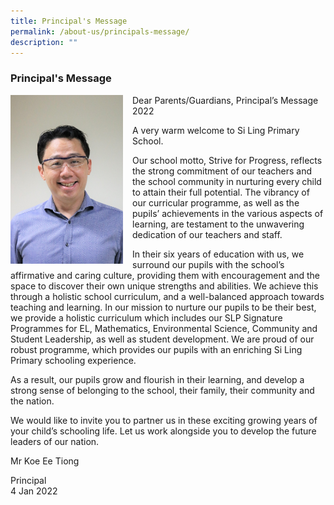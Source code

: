 ```yaml
---
title: Principal's Message
permalink: /about-us/principals-message/
description: ""
---
```

### Principal's Message

<img src="/images/slpsprincipal.png" style="width:180px;height:270px;margin-right:15px;" align = "left">  Dear Parents/Guardians,
Principal’s Message 2022  

A very warm welcome to Si Ling Primary School. 

Our school motto, Strive for Progress, reflects the strong commitment of our teachers and the school community in nurturing every child to attain their full potential. The vibrancy of our curricular programme, as well as the pupils’ achievements in the various aspects of learning, are testament to the unwavering dedication of our teachers and staff.

  

In their six years of education with us, we surround our pupils with the school’s affirmative and caring culture, providing them with encouragement and the space to discover their own unique strengths and abilities. We achieve this through a holistic school curriculum, and a well-balanced approach towards teaching and learning. In our mission to nurture our pupils to be their best, we provide a holistic curriculum which includes our SLP Signature Programmes for EL, Mathematics, Environmental Science, Community and Student Leadership, as well as student development. We are proud of our robust programme, which provides our pupils with an enriching Si Ling Primary schooling experience.

  

As a result, our pupils grow and flourish in their learning, and develop a strong sense of belonging to the school, their family, their community and the nation.  

  

We would like to invite you to partner us in these exciting growing years of your child’s schooling life. Let us work alongside you to develop the future leaders of our nation.

  

Mr Koe Ee Tiong

Principal  
4 Jan 2022